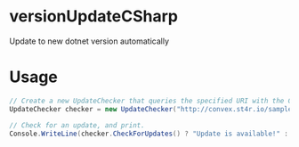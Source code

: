 # versionUpdateCSharp

Update to new dotnet version automatically

# Usage

```C#
// Create a new UpdateChecker that queries the specified URI with the CurrentVersion defined as 1.0 by default
UpdateChecker checker = new UpdateChecker("http://convex.st4r.io/sample/version.manifest");

// Check for an update, and print.
Console.WriteLine(checker.CheckForUpdates() ? "Update is available!" : "Latest version is in use.");
```
